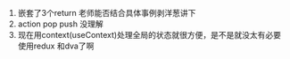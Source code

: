 

1. 嵌套了3个return 老师能否结合具体事例剥洋葱讲下 
2. action  pop  push 没理解 
3. 现在用context(useContext)处理全局的状态就很方便，是不是就没太有必要使用redux 和dva了啊 